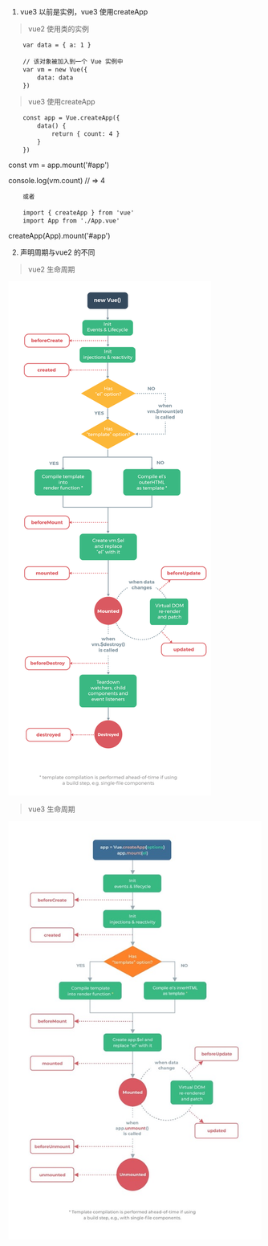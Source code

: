 1. vue3 以前是实例，vue3 使用createApp

> vue2 使用类的实例

        var data = { a: 1 }

        // 该对象被加入到一个 Vue 实例中
        var vm = new Vue({
            data: data
        })

> vue3 使用createApp

        const app = Vue.createApp({
            data() {
                return { count: 4 }
            }
        })

const vm = app.mount('#app')

console.log(vm.count) // => 4

        或者

        import { createApp } from 'vue'
        import App from './App.vue'

createApp(App).mount('#app')

2. 声明周期与vue2 的不同

> vue2 生命周期

   ![avatar](../assets/lifecycle-v2.png)

> vue3 生命周期

   ![avatar](../assets/lifecycle-v3.png)